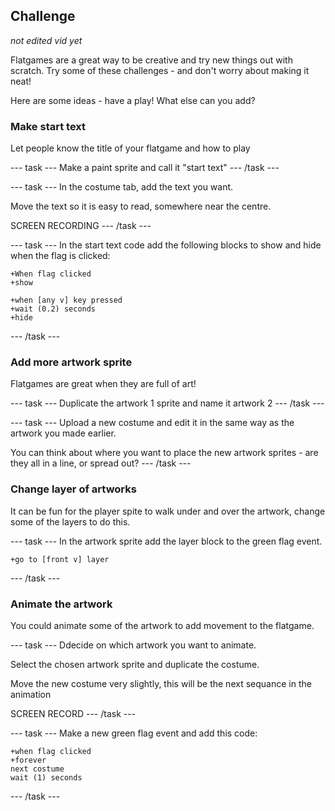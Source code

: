 ## Challenge

*not edited vid yet*

Flatgames are a great way to be creative and try new things out with scratch. Try some of these challenges - and don't worry about making it neat!

Here are some ideas - have a play! What else can you add? 

### Make start text
Let people know the title of your flatgame and how to play

--- task ---
Make a paint sprite and call it "start text"
--- /task ---

--- task ---
In the costume tab, add the text you want.

Move the text so it is easy to read, somewhere near the centre.

SCREEN RECORDING
--- /task ---

--- task ---
In the start text code add the following blocks to show and hide when the flag is clicked:

```blocks3
+When flag clicked
+show
```

```blocks3
+when [any v] key pressed
+wait (0.2) seconds
+hide
```
--- /task ---

### Add more artwork sprite
Flatgames are great when they are full of art! 

--- task ---
Duplicate the artwork 1 sprite and name it artwork 2
--- /task ---

--- task ---
Upload a new costume and edit it in the same way as the artwork you made earlier.

You can think about where you want to place the new artwork sprites - are they all in a line, or spread out?
--- /task ---

### Change layer of artworks
It can be fun for the player spite to walk under and over the artwork, change some of the layers to do this. 

--- task ---
In the artwork sprite add the layer block to the green flag event.

```blocks3
+go to [front v] layer
```
--- /task ---

### Animate the artwork
You could animate some of the artwork to add movement to the flatgame.

--- task ---
Ddecide on which artwork you want to animate. 

Select the chosen artwork sprite and duplicate the costume. 

Move the new costume very slightly, this will be the next sequance in the animation

SCREEN RECORD
--- /task ---


--- task ---
Make a new green flag event and add this code:

```blocks3
+when flag clicked
+forever
next costume
wait (1) seconds
```
--- /task ---